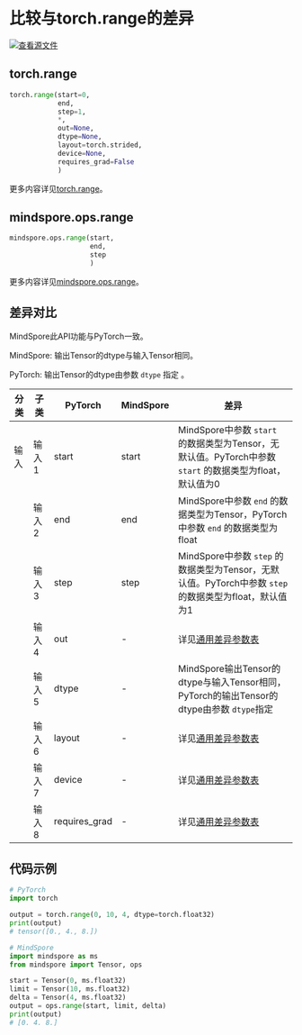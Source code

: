 # 比较与torch.range的差异

[![查看源文件](https://mindspore-website.obs.cn-north-4.myhuaweicloud.com/website-images/r2.3.0/resource/_static/logo_source.svg)](https://gitee.com/mindspore/docs/blob/r2.3.0/docs/mindspore/source_zh_cn/note/api_mapping/pytorch_diff/range.md)

## torch.range

```python
torch.range(start=0,
            end,
            step=1,
            *,
            out=None,
            dtype=None,
            layout=torch.strided,
            device=None,
            requires_grad=False
            )
```

更多内容详见[torch.range](https://pytorch.org/docs/1.8.1/generated/torch.range.html#torch.range)。

## mindspore.ops.range

```python
mindspore.ops.range(start,
                    end,
                    step
                    )
```

更多内容详见[mindspore.ops.range](https://www.mindspore.cn/docs/zh-CN/r2.3.0/api_python/ops/mindspore.ops.range.html)。

## 差异对比

MindSpore此API功能与PyTorch一致。

MindSpore: 输出Tensor的dtype与输入Tensor相同。

PyTorch: 输出Tensor的dtype由参数 `dtype` 指定 。

| 分类  | 子类   | PyTorch       | MindSpore | 差异                                 |
|-----|------|---------------|-----------|------------------------------------|
| 输入  | 输入 1 | start         | start     | MindSpore中参数 `start` 的数据类型为Tensor，无默认值。PyTorch中参数 `start` 的数据类型为float，默认值为0 |
|     | 输入 2 | end           | end       | MindSpore中参数 `end` 的数据类型为Tensor，PyTorch中参数 `end` 的数据类型为float |
|     | 输入 3 | step          | step      | MindSpore中参数 `step` 的数据类型为Tensor，无默认值。PyTorch中参数 `step` 的数据类型为float，默认值为1 |
|     | 输入 4 | out           | -         | 详见[通用差异参数表](https://www.mindspore.cn/docs/zh-CN/r2.3.0/note/api_mapping/pytorch_api_mapping.html#通用差异参数表) |
|     | 输入 5 | dtype         | -         | MindSpore输出Tensor的dtype与输入Tensor相同，PyTorch的输出Tensor的dtype由参数 `dtype`指定 |
|     | 输入 6 | layout        | -         | 详见[通用差异参数表](https://www.mindspore.cn/docs/zh-CN/r2.3.0/note/api_mapping/pytorch_api_mapping.html#通用差异参数表) |
|     | 输入 7 | device        | -         | 详见[通用差异参数表](https://www.mindspore.cn/docs/zh-CN/r2.3.0/note/api_mapping/pytorch_api_mapping.html#通用差异参数表) |
|     | 输入 8 | requires_grad | -         | 详见[通用差异参数表](https://www.mindspore.cn/docs/zh-CN/r2.3.0/note/api_mapping/pytorch_api_mapping.html#通用差异参数表) |

## 代码示例

```python
# PyTorch
import torch

output = torch.range(0, 10, 4, dtype=torch.float32)
print(output)
# tensor([0., 4., 8.])

# MindSpore
import mindspore as ms
from mindspore import Tensor, ops

start = Tensor(0, ms.float32)
limit = Tensor(10, ms.float32)
delta = Tensor(4, ms.float32)
output = ops.range(start, limit, delta)
print(output)
# [0. 4. 8.]
```
